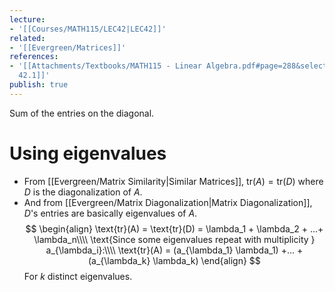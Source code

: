 ```yaml
---
lecture:
- '[[Courses/MATH115/LEC42|LEC42]]'
related:
- '[[Evergreen/Matrices]]'
references:
- '[[Attachments/Textbooks/MATH115 - Linear Algebra.pdf#page=288&selection=270,0,270,21|Def
  42.1]]'
publish: true
---
```


Sum of the entries on the diagonal.

# Using eigenvalues

- From [[Evergreen/Matrix Similarity|Similar Matrices]], $\text{tr}(A) = \text{tr}(D)$ where $D$ is the diagonalization of $A$.
- And from [[Evergreen/Matrix Diagonalization|Matrix Diagonalization]], $D$'s entries are basically eigenvalues of $A$.
$$
\begin{align}
\text{tr}(A) = \text{tr}(D) = \lambda_1 + \lambda_2 + ...+ \lambda_n\\\\
\text{Since some eigenvalues repeat with multiplicity } a_{\lambda_i}:\\\\
\text{tr}(A) = (a_{\lambda_1} \lambda_1) +... +(a_{\lambda_k} \lambda_k)
\end{align}
$$
For $k$ distinct eigenvalues.
